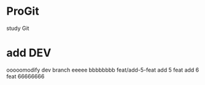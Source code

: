 # ProGit
study Git

# add DEV
ooooomodify dev branch
eeeee
bbbbbbbb
feat/add-5-feat
add 5 feat
add 6 feat
66666666
